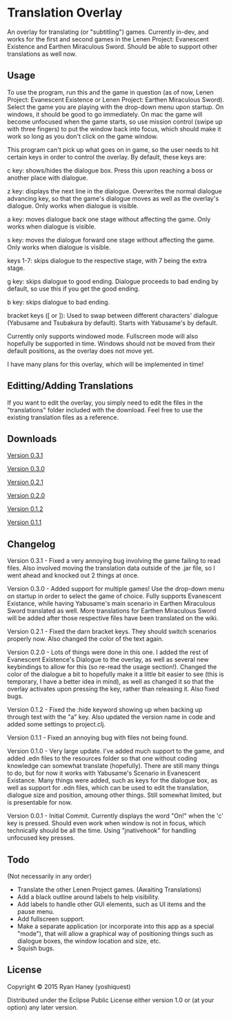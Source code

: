 # Translation Overlay

An overlay for translating (or "subtitling") games. Currently in-dev, and works for the first and second games in the Lenen Project: Evanescent Existence and Earthen Miraculous Sword. Should be able to support other translations as well now.

## Usage

To use the program, run this and the game in question (as of now, Lenen Project: Evanescent Existence or Lenen Project: Earthen Miraculous Sword). Select the game you are playing with the drop-down menu upon startup. On windows, it should be good to go immediately. On mac the game will become unfocused when the game starts, so use mission control (swipe up with three fingers) to put the window back into focus, which should make it work so long as you don't click on the game window.

This program can't pick up what goes on in game, so the user needs to hit certain keys in order to control the overlay. By default, these keys are:

c key: shows/hides the dialogue box. Press this upon reaching a boss or another place with dialogue.

z key: displays the next line in the dialogue. Overwrites the normal dialogue advancing key, so that the game's dialogue moves as well as the overlay's dialogue. Only works when dialogue is visible.

a key: moves dialogue back one stage without affecting the game. Only works when dialogue is visible.

s key: moves the dialogue forward one stage without affecting the game. Only works when dialogue is visible.

keys 1-7: skips dialogue to the respective stage, with 7 being the extra stage.

g key: skips dialogue to good ending. Dialogue proceeds to bad ending by default, so use this if you get the good ending.

b key: skips dialogue to bad ending.

bracket keys ([ or ]): Used to swap between different characters' dialogue (Yabusame and Tsubakura by default). Starts with Yabusame's by default.

Currently only supports windowed mode. Fullscreen mode will also hopefully be supported in time. Windows should not be moved from their default positions, as the overlay does not move yet.

I have many plans for this overlay, which will be implemented in time!

## Editting/Adding Translations

If you want to edit the overlay, you simply need to edit the files in the "translations" folder included with the download. Feel free to use the existing translation files as a reference.

## Downloads

[Version 0.3.1](http://bit.ly/1zkKK5B "Version 0.3.1 Download")

[Version 0.3.0](http://bit.ly/1OKLd86 "Version 0.3.0 Download")

[Version 0.2.1](http://bit.ly/1OA4IAc "Version 0.2.1 Download")

[Version 0.2.0](http://bit.ly/1zZqG3z "Version 0.2.0 Download")

[Version 0.1.2](http://bit.ly/1DrQ7MK "Version 0.1.2 Download")

[Version 0.1.1](http://bit.ly/1d9BY0x "Version 0.1.1 Download")

## Changelog

Version 0.3.1 - Fixed a very annoying bug involving the game failing to read files. Also involved moving the translation data outside of the .jar file, so I went ahead and knocked out 2 things at once.

Version 0.3.0 - Added support for multiple games! Use the drop-down menu on startup in order to select the game of choice. Fully supports Evanescent Existance, while having Yabusame's main scenario in Earthen Miraculous Sword translated as well. More translations for Earthen Miraculous Sword will be added after those respective files have been translated on the wiki.

Version 0.2.1 - Fixed the darn bracket keys. They should switch scenarios properly now. Also changed the color of the text again.

Version 0.2.0 - Lots of things were done in this one. I added the rest of Evanescent Existence's Dialogue to the overlay, as well as several new keybindings to allow for this (so re-read the usage section!). Changed the color of the dialogue a bit to hopefully make it a little bit easier to see (this is temporary, I have a better idea in mind), as well as changed it so that the overlay activates upon pressing the key, rather than releasing it. Also fixed bugs.

Version 0.1.2 - Fixed the :hide keyword showing up when backing up through text with the "a" key. Also updated the version name in code and added some settings to project.clj.

Version 0.1.1 - Fixed an annoying bug with files not being found.

Version 0.1.0 - Very large update. I've added much support to the game, and added .edn files to the resources folder so that one without coding knowledge can somewhat translate (hopefully). There are still many things to do, but for now it works with Yabusame's Scenario in Evanescent Existance. Many things were added, such as keys for the dialogue box, as well as support for .edn files, which can be used to edit the translation, dialogue size and position, amoung other things. Still somewhat limited, but is presentable for now.

Version 0.0.1 - Initial Commit. Currently displays the word "On!" when the 'c' key is pressed. Should even work when window is not in focus, which technically should be all the time. Using "jnativehook" for handling unfocused key presses.

## Todo

(Not necessarily in any order)

- Translate the other Lenen Project games. (Awaiting Translations)
- Add a black outline around labels to help visibility.
- Add labels to handle other GUI elements, such as UI items and the pause menu.
- Add fullscreen support.
- Make a separate application (or incorporate into this app as a special "mode"), that will allow a graphical way of positioning things such as dialogue boxes, the window location and size, etc.
- Squish bugs.

## License

Copyright © 2015 Ryan Haney (yoshiquest)

Distributed under the Eclipse Public License either version 1.0 or (at
your option) any later version.
